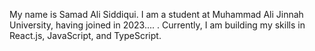 My name is Samad Ali Siddiqui. I am a student at Muhammad Ali Jinnah University, having joined in 2023.... .
Currently, I am building my skills in React.js, JavaScript, and TypeScript.
   
